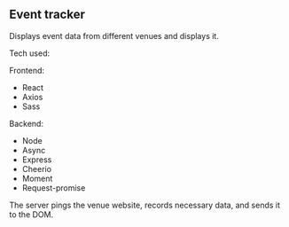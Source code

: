 ## Event tracker

Displays event data from different venues and displays it.

Tech used:

Frontend:
* React
* Axios
* Sass

Backend:
* Node
* Async
* Express
* Cheerio
* Moment
* Request-promise

The server pings the venue website, records necessary data, and sends it to the DOM.
